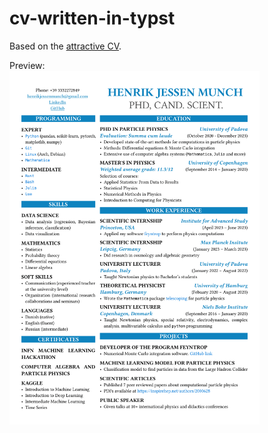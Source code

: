 # cv-written-in-typst

Based on the [attractive CV](https://github.com/Harkunwar/attractive-typst-resume).

Preview:\
<img src="assets/images/resume.png" width="400px" />
